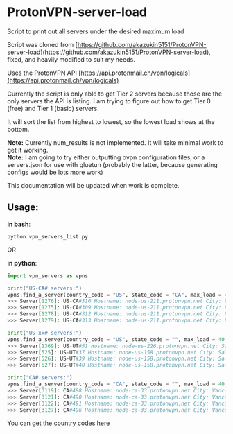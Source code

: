 # ProtonVPN-server-load

Script to print out all servers under the desired maximum load

Script was cloned from [https://github.com/akazukin5151/ProtonVPN-server-load](https://github.com/akazukin5151/ProtonVPN-server-load), fixed, and heavily modified to suit my needs.

Uses the ProtonVPN API [https://api.protonmail.ch/vpn/logicals](https://api.protonmail.ch/vpn/logicals)

Currently the script is only able to get Tier 2 servers because those are the only servers the API is listing. I am trying to figure out how to get Tier 0 (free) and Tier 1 (basic) servers.

It will sort the list from highest to lowest, so the lowest load shows at the bottom.

**Note:** Currently num_results is not implemented. It will take minimal work to get it working.<br />
**Note:** I am going to try either outputting ovpn configuration files, or a servers.json for use with gluetun (probably the latter, because generating configs would be lots more work)

This documentation will be updated when work is complete.

## Usage:

**in bash**:
```
python vpn_servers_list.py
```

OR

**in python**:
```py
import vpn_servers as vpns

print("US-CA# servers:")
vpns.find_a_server(country_code = "US", state_code = "CA", max_load = 40, num_results = 5)
>>> Server[1276]: US-CA#310 Hostname: node-us-211.protonvpn.net City: Los Angeles Load: 34% Tier: 2 streaming: True port_forward: True
>>> Server[1275]: US-CA#309 Hostname: node-us-211.protonvpn.net City: Los Angeles Load: 33% Tier: 2 streaming: True port_forward: True
>>> Server[1278]: US-CA#312 Hostname: node-us-211.protonvpn.net City: Los Angeles Load: 33% Tier: 2 streaming: True port_forward: True
>>> Server[1279]: US-CA#313 Hostname: node-us-211.protonvpn.net City: Los Angeles Load: 33% Tier: 2 streaming: True port_forward: True

print("US-xx# servers:")
vpns.find_a_server(country_code = "US", state_code = "", max_load = 40, num_results = 5)
>>> Server[1369]: US-UT#51 Hostname: node-us-226.protonvpn.net City: Salt Lake City Load: 33% Tier: 2 secure_core: True netshield: True port_forward: True
>>> Server[525]: US-UT#37 Hostname: node-us-158.protonvpn.net City: Salt Lake City Load: 15% Tier: 2 streaming: True
>>> Server[526]: US-UT#39 Hostname: node-us-158.protonvpn.net City: Salt Lake City Load: 13% Tier: 2 streaming: True
>>> Server[527]: US-UT#40 Hostname: node-us-158.protonvpn.net City: Salt Lake City Load: 11% Tier: 2 streaming: True

print("CA# servers:")
vpns.find_a_server(country_code = "CA", state_code = "", max_load = 40, num_results = 5)
>>> Server[3119]: CA#488 Hostname: node-ca-33.protonvpn.net City: Vancouver Load: 40% Tier: 2 secure_core: True netshield: True streaming: True
>>> Server[3121]: CA#490 Hostname: node-ca-33.protonvpn.net City: Vancouver Load: 40% Tier: 2 secure_core: True netshield: True streaming: True
>>> Server[3122]: CA#491 Hostname: node-ca-33.protonvpn.net City: Vancouver Load: 40% Tier: 2 secure_core: True netshield: True streaming: True
>>> Server[3127]: CA#496 Hostname: node-ca-33.protonvpn.net City: Vancouver Load: 40% Tier: 2 secure_core: True netshield: True streaming: True

```

You can get the country codes [here](https://protonvpn.com/vpn-servers)
